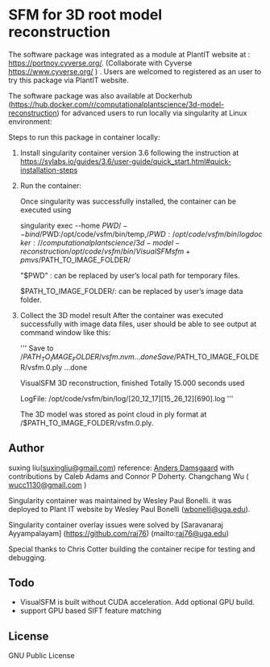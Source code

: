 # SFM for 3D root model reconstruction

The software package was integrated as a module at PlantIT website at : https://portnoy.cyverse.org/.
(Collaborate with Cyverse https://www.cyverse.org/ ) . Users are welcomed to registered as an user to try this package via PlantIT website. 

The software package was also available at Dockerhub (https://hub.docker.com/r/computationalplantscience/3d-model-reconstruction) for advanced users to run locally via singularity at Linux environment: 


Steps to run this package in container locally:
 
1. Install singularity container version 3.6 following the instruction at https://sylabs.io/guides/3.6/user-guide/quick_start.html#quick-installation-steps

2. Run the container:

   Once singularity was successfully installed, the container can be executed using 

   singularity exec --home  $PWD/  --bind  /$PWD:/opt/code/vsfm/bin/temp,/$PWD:/opt/code/vsfm/bin/log docker://computationalplantscience/3d-model-reconstruction /opt/code/vsfm/bin/VisualSFM  sfm+pmvs  /$PATH_TO_IMAGE_FOLDER/

   "$PWD" : can be replaced by user’s local path for temporary files.

    $PATH_TO_IMAGE_FOLDER/:  can be replaced by user’s image data folder. 

3. Collect the 3D model result
   After the container was executed successfully with image data files, user should be able to see output at command window like this:

   '''
   Save to /$PATH_TO_IMAGE_FOLDER/vsfm.nvm ... done
   Save /$PATH_TO_IMAGE_FOLDER/vsfm.0.ply ...done

   VisualSFM 3D reconstruction, finished
   Totally 15.000 seconds used

   LogFile: /opt/code/vsfm/bin/log/[20_12_17][15_26_12][690].log
   '''

   The 3D model was stored as point cloud in ply format at /$PATH_TO_IMAGE_FOLDER/vsfm.0.ply.



## Author
suxing liu(suxingliu@gmail.com)
reference:
[Anders Damsgaard](mailto:adamsgaard@ucsd.edu) with contributions by Caleb Adams
and Connor P Doherty.
Changchang Wu ( wucc1130@gmail.com )

Singularity container was maintained by Wesley Paul Bonelli. it was deployed to Plant IT website by Wesley Paul Bonelli (wbonelli@uga.edu).

Singularity container overlay issues were solved by [Saravanaraj Ayyampalayam] (https://github.com/raj76) (mailto:raj76@uga.edu)

Special thanks to Chris Cotter building the container recipe for testing and debugging.

## Todo
- VisualSFM is built without CUDA acceleration. Add optional GPU build.
- support GPU based SIFT feature matching

## License
GNU Public License
